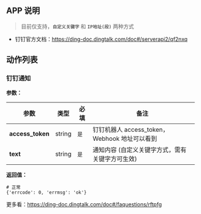 ## APP 说明

> 目前仅支持，**`自定义关键字`** 和 **`IP地址(段)`** 两种方式

- 钉钉官方文档：https://ding-doc.dingtalk.com/doc#/serverapi2/qf2nxq

## 动作列表

### 钉钉通知

**参数：**

|  参数   | 类型  |  必填   |  备注  |
|  ----  | ----  |  ----  |  ----  |
| **access_token**  | string | `是` | 钉钉机器人 access_token，Webhook 地址可以看到 |
| **text**  | string | `是` | 通知内容 (自定义关键字方式，需有关键字方可生效)|

**返回值：**

```
# 正常
{'errcode': 0, 'errmsg': 'ok'}
```

更多看：https://ding-doc.dingtalk.com/doc#/faquestions/rftpfg
